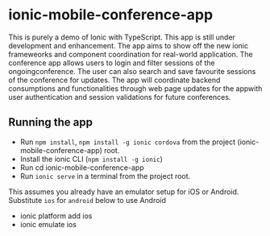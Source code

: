 # ionic-mobile-conference-app

This is purely a demo of Ionic with TypeScript. This app is still under development and enhancement. The app aims to show off the new ionic frameweorks and component coordination for real-world application. The conference app allows users to login and filter sessions of the ongoingconference. The user can also search and save favourite sessions of the conference for updates. The app will coordinate backend consumptions and functionalities through web page updates for the appwith user authentication and session validations for future conferences.

## Running the app
* Run `npm install`, `npm install -g ionic cordova` from the project (ionic-mobile-conference-app) root.
* Install the ionic CLI (`npm install -g ionic`)
* Run cd ionic-mobile-conference-app
* Run `ionic serve` in a terminal from the project root.

This assumes you already have an emulator setup for iOS or Android. Substitute `ios` for `android` below to use Android
* ionic platform add ios
* ionic emulate ios
